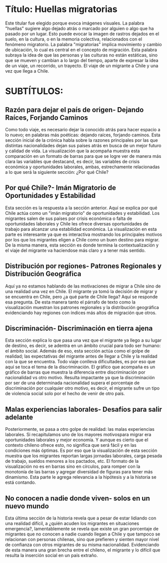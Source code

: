# Título: Huellas migratorias

Este titular fue elegido porque evoca imágenes visuales. La palabra "huellas" sugiere algo dejado atrás o marcado por alguien o algo que ha pasado por un lugar. Esto puede evocar la imagen de rastros dejados en el suelo, en la cultura, o en la memoria colectiva, relacionados con el fenómeno migratorio. La palabra "migratorias" implica movimiento y cambio de ubicación, lo cual es central en el concepto de migración. Esta palabra subraya la idea de que las personas y las culturas no están estáticas, sino que se mueven y cambian a lo largo del tiempo, aparte de expresar la idea de un viaje, un recorrido, un trayecto. El viaje de un migrante a Chile y una vez que llega a Chile.

# SUBTÍTULOS:

## Razón para dejar el país de origen- Dejando Raíces, Forjando Caminos 

Como todo viaje, es necesario dejar la conocido atrás para hacer espacio a lo nuevo; en palabras más poéticas: dejando raíces, forjando caminos. Esta sección inicial de la crónica habla sobre la razones principales por las que distintas nacionalidades dejan sus países atrás en busca de un mejor futuro y calidad de vida. La visualización que la acompaña muestra esta comparación en un formato de barras para que se logre ver de manera más clara las variables que destacand, es decir, las variables de crisis económica y oportunidades laborales, ambas, estrechamente relacionadas a lo que será la siguiente sección: ¿Por qué Chile?

## Por qué Chile?- Imán Migratorio de Oportunidades y Estabilidad

Esta sección es la respuesta a la sección anterior. Aquí se explica por qué Chile actúa como un "imán migratorio" de oportunidades y estabilidad. Los migrantes salen de sus países por crisis económica o falta de oportunidades laborales y Chile les ofrece diversas oportunidades de trabajo para alcanzar una estabilidad económica. La visualización en esta parte es interesante ya que es interactiva mostrando los principales motivos por los que los migrantes eligen a Chile como un buen destino para migrar. De la misma manera, esta sección es donde termina la contextualización y el viaje del migrante va haciendose más claro y a tener más sentido.

## Distribución por regiones- Patrones Regionales y Distribución Geográfica

Aquí ya no estamos hablando de las motivaciones de migrar a Chile sino de una realidad una vez en Chile. El migrante ya tomó la decisión de migrar y se encuentra en Chile, pero ¿a qué parte de Chile llega? Aquí se responde esa pregunta. De esta manera tanto el párrafo de texto como la visualización muestran los patrones regionales y la distribución geográfica evidenciando hay regiones con índices más altos de migración que otros. 

## Discriminación- Discriminación en tierra ajena 

Esta sección explica lo que pasa una vez que el migrante ya llego a su lugar de destino, es decir, se adentra en un ámbito crucial para todo ser humano: el ámbito social. Además de eso, esta sección actúa como el golpe de realidad; las expectativas del migrante antes de llegar a Chile y la realidad con la que se encuentra. Todo viaje conlleva dificultades, es por eso que aquí se toca el tema de la discriminación. El gráfico que acompaña es un gráfico de barras que muestra la diferencia entre discriminación por nacionalidad vs otro motivo. Resulta impactante ya que la discriminación por ser de una determinada nacionalidad supera el porcentaje de discriminación por cualquier otro motivo, es decir, el migrante sufre un tipo de violencia social solo por el hecho de venir de otro país. 

## Malas experiencias laborales- Desafíos para salir adelante

Posteriormente, se pasa a otro golpe de realidad: las malas experiencias laborales. Si recapitulamos uno de los mayores motivospara migrar era oportunidades laborales y mejor economía. Y aunque es cierto que el contexto chileno ofrece esto, no significa que será fácil y en las condiciones más óptimas. Es por eso que la visualización de esta sección muestra que los migrantes reportan largas jornadas laborales, carga pesada de trabajo, sueldos menores a los pactados, etc. El formato de la visualización no es en barras sino en círculos, para romper con la monotonía de las barras y agregar diversidad de figuras para tener más dinamismo. Esta parte le agrega relevancia a la hipótesis y a la historia se está contando. 
 
## No conocen a nadie donde viven- solos en un nuevo mundo

Esta última sección de la historia revela que a pesar de estar lidiando con una realidad difícil, a ¿quién acuden los migrantes en situaciones emergencia?, lamentablemente se revela que existe un gran porcentaje de migrantes que no conocen a nadie cuando llegan a Chile y que tampoco se relacionan con personas chilenas, sino que prefieren y sienten mayor nivel de confianza con otros migrantes de su misma nacionalidad. Evidenciando de esta manera una gran brecha entre el chileno, el migrante y lo difícil que resulta la inserción social en un país extraño.

